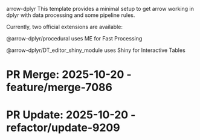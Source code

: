 arrow-dplyr
This template provides a minimal setup to get arrow working in dplyr with data processing and some pipeline rules.

Currently, two official extensions are available:

@arrow-dplyr/procedural uses ME for Fast Processing

@arrow-dplyr/DT_editor_shiny_module uses Shiny for Interactive Tables

# PR Merge: 2025-10-20 - feature/merge-7086

# PR Update: 2025-10-20 - refactor/update-9209
